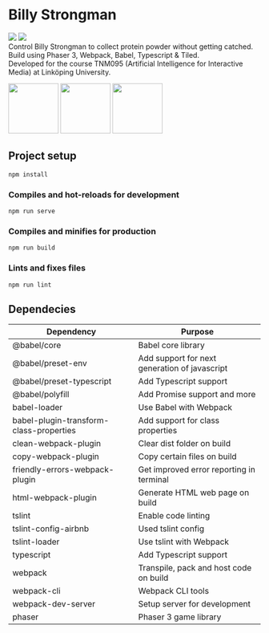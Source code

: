 # Billy Strongman
<img src="https://david-dm.org/miii/oliveai.svg"> <img src="https://img.shields.io/david/dev/miii/oliveai.svg"><br>
Control Billy Strongman to collect protein powder without getting catched.<br>
Build using Phaser 3, Webpack, Babel, Typescript & Tiled.<br>
Developed for the course TNM095 (Artificial Intelligence for Interactive Media) at Linköping University.

<img src="https://phaser.io/images/img.png" height="100"> <img src="https://raw.githubusercontent.com/webpack/media/master/logo/logo-on-white-bg.png" height="100"> <img src="https://rynop.files.wordpress.com/2016/09/ts.png?w=816" height="100">

## Project setup
```
npm install
```

### Compiles and hot-reloads for development
```
npm run serve
```

### Compiles and minifies for production
```
npm run build
```

### Lints and fixes files
```
npm run lint
```

## Dependecies
Dependency | Purpose
--- | ---
@babel/core | Babel core library
@babel/preset-env | Add support for next generation of javascript
@babel/preset-typescript | Add Typescript support
@babel/polyfill | Add Promise support and more
babel-loader | Use Babel with Webpack
babel-plugin-transform-class-properties | Add support for class properties
clean-webpack-plugin | Clear dist folder on build
copy-webpack-plugin | Copy certain files on build
friendly-errors-webpack-plugin | Get improved error reporting in terminal
html-webpack-plugin | Generate HTML web page on build
tslint | Enable code linting
tslint-config-airbnb | Used tslint config
tslint-loader | Use tslint with Webpack
typescript | Add Typescript support
webpack | Transpile, pack and host code on build
webpack-cli | Webpack CLI tools
webpack-dev-server | Setup server for development
phaser | Phaser 3 game library